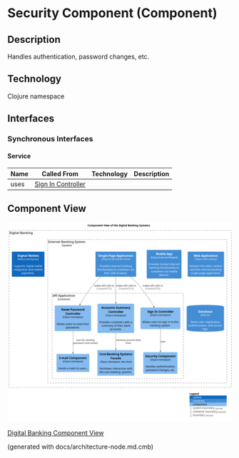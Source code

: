# Security Component (Component)
## Description
Handles authentication, password changes, etc.

## Technology
Clojure namespace


## Interfaces

### Synchronous Interfaces

#### Service
| Name | Called From | Technology | Description |
|---|---|---|---|
| uses | [Sign In Controller](../../mybank/digital-banking/sign-in-controller.md) |  |  |

## Component View
![Component View of the Digital Banking Systems](../../mybank/digital-banking/component-view.png)

[Digital Banking Component View](../../mybank/digital-banking/component-view.md)


(generated with docs/architecture-node.md.cmb)

